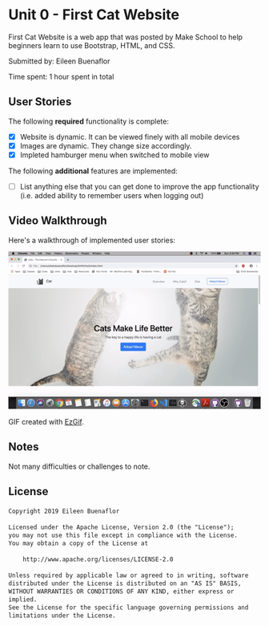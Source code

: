 # Unit 0 - First Cat Website

First Cat Website is a web app that was posted by Make School to help beginners learn to use Bootstrap, HTML, and CSS.

Submitted by: Eileen Buenaflor

Time spent: 1 hour spent in total

## User Stories

The following **required** functionality is complete:

* [X] Website is dynamic. It can be viewed finely with all mobile devices
* [X] Images are dynamic. They change size accordingly.
* [X] Impleted hamburger menu when switched to mobile view

<!-- The following **optional** features are implemented:
* [ ] Added 
* [ ] UI animations
* [ ] Remembering the bill amount across app restarts (if <10mins)
* [ ] Using locale-specific currency and currency thousands separators.
* [ ] Making sure the keyboard is always visible and the bill amount is always the first responder. This way the user doesn't have to tap anywhere to use this app. Just launch the app and start typing. -->

The following **additional** features are implemented:

- [ ] List anything else that you can get done to improve the app functionality (i.e. added ability to remember users when logging out)

## Video Walkthrough 

Here's a walkthrough of implemented user stories:

<img src='ezgif.com-video-to-gif.gif' title='Video Walkthrough' width='' alt='Video Walkthrough' />

GIF created with [EzGif](https://ezgif.com/video-to-gif).

## Notes

Not many difficulties or challenges to note.

## License

    Copyright 2019 Eileen Buenaflor

    Licensed under the Apache License, Version 2.0 (the "License");
    you may not use this file except in compliance with the License.
    You may obtain a copy of the License at

        http://www.apache.org/licenses/LICENSE-2.0

    Unless required by applicable law or agreed to in writing, software
    distributed under the License is distributed on an "AS IS" BASIS,
    WITHOUT WARRANTIES OR CONDITIONS OF ANY KIND, either express or implied.
    See the License for the specific language governing permissions and
    limitations under the License.
